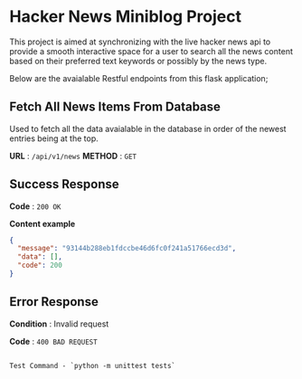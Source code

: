 # Hacker News Miniblog Project

This project is aimed at synchronizing with the live hacker news api to provide a smooth interactive space for a user to search all the news content based on their preferred text keywords or possibly by the news type.

Below are the avaialable Restful endpoints from this flask application;

## Fetch All News Items From Database

Used to fetch all the data avaialable in the database in order of the newest entries being at the top.

**URL** : `/api/v1/news`
**METHOD** : `GET`

## Success Response

**Code** : `200 OK`

**Content example**

```json
{
  "message": "93144b288eb1fdccbe46d6fc0f241a51766ecd3d",
  "data": [],
  "code": 200
}
```

## Error Response

**Condition** : Invalid request

**Code** : `400 BAD REQUEST`

```

Test Command - `python -m unittest tests`
```
